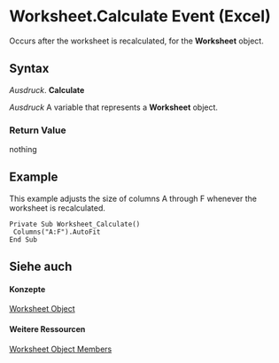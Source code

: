 
# Worksheet.Calculate Event (Excel)

Occurs after the worksheet is recalculated, for the  **Worksheet** object.


## Syntax

 _Ausdruck_. **Calculate**

 _Ausdruck_ A variable that represents a **Worksheet** object.


### Return Value

nothing


## Example

This example adjusts the size of columns A through F whenever the worksheet is recalculated.


```
Private Sub Worksheet_Calculate() 
 Columns("A:F").AutoFit 
End Sub
```


## Siehe auch


#### Konzepte


[Worksheet Object](182b705e-854a-81cc-a4b0-59b942de55ae.md)
#### Weitere Ressourcen


[Worksheet Object Members](http://msdn.microsoft.com/library/f8c1afea-1a1c-f5e4-37e3-52c434c8c157%28Office.15%29.aspx)